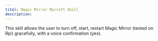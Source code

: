 ```yaml
---
titel: Magic Mirror Mycroft Skill
description: 
---
```

This skill allows the user to turn off, start, restart Magic Mirror (tested on Rpi) gracefully, with a voice confirmation (yes).
